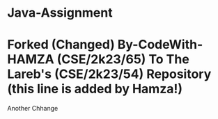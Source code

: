 # Java-Assignment
 
# Forked (Changed) By-CodeWith-HAMZA (CSE/2k23/65) To The Lareb's (CSE/2k23/54) Repository (this line is added by Hamza!)

Another Chhange
  

